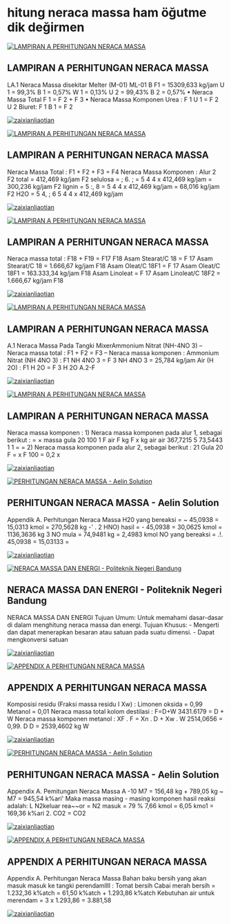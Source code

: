 # hitung neraca massa ham öğutme dik değirmen
<a href="https://mnn.zoosnet.net/LR/Chatpre.aspx?id=MNN94995150&p=https://topgrinding.com/" target="_blank">![LAMPIRAN A PERHITUNGAN NERACA MASSA](https://github.com/technlg/images/blob/main/62.jpg)</a>
## LAMPIRAN A PERHITUNGAN NERACA MASSA
LA.1 Neraca Massa disekitar Melter (M-01) ML-01 B F1 = 15309,633 kg/jam U 1 = 99,3% B 1 = 0,57% W 1 = 0,13% U 2 = 99,43% B 2 = 0,57% • Neraca Massa Total F 1 = F 2 + F 3 • Neraca Massa Komponen Urea : F 1 U 1 = F 2 U 2 Biuret: F 1 B 1 = F 2
<a href="https://mnn.zoosnet.net/LR/Chatpre.aspx?id=MNN94995150&p=https://topgrinding.com/" target="_blank"><img src="https://github.com/technlg/images/raw/main/chat11.jpg" alt="zaixianliaotian"/></a><a href="//whatsapp.shibangsoft.com/WhatsApp.php" ><img src="https://github.com/technlg/images/raw/main/chat11.png" alt=""></a>
<a href="https://mnn.zoosnet.net/LR/Chatpre.aspx?id=MNN94995150&p=https://topgrinding.com/" target="_blank">![LAMPIRAN A PERHITUNGAN NERACA MASSA](https://github.com/technlg/images/blob/main/51.jpg)</a>
## LAMPIRAN A PERHITUNGAN NERACA MASSA
Neraca Massa Total : F1 + F2 + F3 = F4 Neraca Massa Komponen : Alur 2 F2 total = 412,469 kg/jam F2 selulosa = ; 6. ; = 5 4 4 x 412,469 kg/jam = 300,236 kg/jam F2 lignin = 5 :, 8 = 5 4 4 x 412,469 kg/jam = 68,016 kg/jam F2 H2O = 5 4, ; 6 5 4 4 x 412,469 kg/jam
<a href="https://mnn.zoosnet.net/LR/Chatpre.aspx?id=MNN94995150&p=https://topgrinding.com/" target="_blank"><img src="https://github.com/technlg/images/raw/main/chat11.jpg" alt="zaixianliaotian"/></a><a href="//whatsapp.shibangsoft.com/WhatsApp.php" ><img src="https://github.com/technlg/images/raw/main/chat11.png" alt=""></a>
<a href="https://mnn.zoosnet.net/LR/Chatpre.aspx?id=MNN94995150&p=https://topgrinding.com/" target="_blank">![LAMPIRAN A PERHITUNGAN NERACA MASSA](https://github.com/technlg/images/blob/main/62.jpg)</a>
## LAMPIRAN A PERHITUNGAN NERACA MASSA
Neraca massa total : F18 + F19 = F17 F18 Asam Stearat/C 18 = F 17 Asam Stearat/C 18 = 1.666,67 kg/jam F18 Asam Oleat/C 18F1 = F 17 Asam Oleat/C 18F1 = 163.333,34 kg/jam F18 Asam Linoleat = F 17 Asam Linoleat/C 18F2 = 1.666,67 kg/jam F18
<a href="https://mnn.zoosnet.net/LR/Chatpre.aspx?id=MNN94995150&p=https://topgrinding.com/" target="_blank"><img src="https://github.com/technlg/images/raw/main/chat11.jpg" alt="zaixianliaotian"/></a><a href="//whatsapp.shibangsoft.com/WhatsApp.php" ><img src="https://github.com/technlg/images/raw/main/chat11.png" alt=""></a>
<a href="https://mnn.zoosnet.net/LR/Chatpre.aspx?id=MNN94995150&p=https://topgrinding.com/" target="_blank">![LAMPIRAN A PERHITUNGAN NERACA MASSA](https://github.com/technlg/images/blob/main/39.jpg)</a>
## LAMPIRAN A PERHITUNGAN NERACA MASSA
A.1 Neraca Massa Pada Tangki MixerAmmonium Nitrat (NH-4NO 3) – Neraca massa total : F1 + F2 = F3 – Neraca massa komponen : Ammonium Nitrat (NH 4NO 3) : F1 NH 4NO 3 = F 3 NH 4NO 3 = 25,784 kg/jam Air (H 2O) : F1 H 2O = F 3 H 2O A.2-F
<a href="https://mnn.zoosnet.net/LR/Chatpre.aspx?id=MNN94995150&p=https://topgrinding.com/" target="_blank"><img src="https://github.com/technlg/images/raw/main/chat11.jpg" alt="zaixianliaotian"/></a><a href="//whatsapp.shibangsoft.com/WhatsApp.php" ><img src="https://github.com/technlg/images/raw/main/chat11.png" alt=""></a>
<a href="https://mnn.zoosnet.net/LR/Chatpre.aspx?id=MNN94995150&p=https://topgrinding.com/" target="_blank">![LAMPIRAN A PERHITUNGAN NERACA MASSA](https://github.com/technlg/images/blob/main/44.jpg)</a>
## LAMPIRAN A PERHITUNGAN NERACA MASSA
Neraca massa komponen : 1) Neraca massa komponen pada alur 1, sebagai berikut : = × massa gula 20 100 1 F air F kg F x kg air air 367,7215 5 73,5443 1 1 = = 2) Neraca massa komponen pada alur 2, sebagai berikut : 21 Gula 20 F = x F 100 = 0,2 x
<a href="https://mnn.zoosnet.net/LR/Chatpre.aspx?id=MNN94995150&p=https://topgrinding.com/" target="_blank"><img src="https://github.com/technlg/images/raw/main/chat11.jpg" alt="zaixianliaotian"/></a><a href="//whatsapp.shibangsoft.com/WhatsApp.php" ><img src="https://github.com/technlg/images/raw/main/chat11.png" alt=""></a>
<a href="https://mnn.zoosnet.net/LR/Chatpre.aspx?id=MNN94995150&p=https://topgrinding.com/" target="_blank">![PERHITUNGAN NERACA MASSA - Aelin Solution](https://github.com/technlg/images/blob/main/55.jpg)</a>
## PERHITUNGAN NERACA MASSA - Aelin Solution
Appendik A. Perhitungan Neraca Massa H20 yang bereaksi = ~  45,0938 = 15,0313 kmol = 270,5628 kg -' . 2 HNO) hasil = -  45,0938 = 30,0625 kmol = 1136,3636 kg 3 NO mula = 74,9481 kg = 2,4983 kmol NO yang bereaksi = .!.  45,0938 = 15,03133 =
<a href="https://mnn.zoosnet.net/LR/Chatpre.aspx?id=MNN94995150&p=https://topgrinding.com/" target="_blank"><img src="https://github.com/technlg/images/raw/main/chat11.jpg" alt="zaixianliaotian"/></a><a href="//whatsapp.shibangsoft.com/WhatsApp.php" ><img src="https://github.com/technlg/images/raw/main/chat11.png" alt=""></a>
<a href="https://mnn.zoosnet.net/LR/Chatpre.aspx?id=MNN94995150&p=https://topgrinding.com/" target="_blank">![NERACA MASSA DAN ENERGI - Politeknik Negeri Bandung](https://github.com/technlg/images/blob/main/59.jpg)</a>
## NERACA MASSA DAN ENERGI - Politeknik Negeri Bandung
NERACA MASSA DAN ENERGI Tujuan Umum: Untuk memahami dasar-dasar di dalam menghitung neraca massa dan energi. Tujuan Khusus: - Mengerti dan dapat menerapkan besaran atau satuan pada suatu dimensi. - Dapat mengkonversi satuan
<a href="https://mnn.zoosnet.net/LR/Chatpre.aspx?id=MNN94995150&p=https://topgrinding.com/" target="_blank"><img src="https://github.com/technlg/images/raw/main/chat11.jpg" alt="zaixianliaotian"/></a><a href="//whatsapp.shibangsoft.com/WhatsApp.php" ><img src="https://github.com/technlg/images/raw/main/chat11.png" alt=""></a>
<a href="https://mnn.zoosnet.net/LR/Chatpre.aspx?id=MNN94995150&p=https://topgrinding.com/" target="_blank">![APPENDIX A PERHITUNGAN NERACA MASSA](https://github.com/technlg/images/blob/main/16.jpg)</a>
## APPENDIX A PERHITUNGAN NERACA MASSA
Komposisi residu (Fraksi massa residu I Xw) : Limonen oksida = 0,99 Metanol = 0,01 Neraca massa total kolom destilasi : F=D+W 3431.6179 = D + W Neraca massa komponen metanol : XF . F = Xn . D + Xw . W 2514,0656 = 0,99. D D = 2539,4602 kg W
<a href="https://mnn.zoosnet.net/LR/Chatpre.aspx?id=MNN94995150&p=https://topgrinding.com/" target="_blank"><img src="https://github.com/technlg/images/raw/main/chat11.jpg" alt="zaixianliaotian"/></a><a href="//whatsapp.shibangsoft.com/WhatsApp.php" ><img src="https://github.com/technlg/images/raw/main/chat11.png" alt=""></a>
<a href="https://mnn.zoosnet.net/LR/Chatpre.aspx?id=MNN94995150&p=https://topgrinding.com/" target="_blank">![PERHITUNGAN NERACA MASSA - Aelin Solution](https://github.com/technlg/images/blob/main/62.jpg)</a>
## PERHITUNGAN NERACA MASSA - Aelin Solution
Appendix A. Pemitungan Neraca Massa A -10 M7 = 156,48 kg + 789,05 kg ~ M7 = 945,54 k%ari' Maka massa masing - masing komponen hasil reaksi adalah: L N2keluar rea~~or = N2 masuk = 79 %  7,66 kmol = 6,05 kmo1 = 169,36 k%ari 2. CO2 = CO2
<a href="https://mnn.zoosnet.net/LR/Chatpre.aspx?id=MNN94995150&p=https://topgrinding.com/" target="_blank"><img src="https://github.com/technlg/images/raw/main/chat11.jpg" alt="zaixianliaotian"/></a><a href="//whatsapp.shibangsoft.com/WhatsApp.php" ><img src="https://github.com/technlg/images/raw/main/chat11.png" alt=""></a>
<a href="https://mnn.zoosnet.net/LR/Chatpre.aspx?id=MNN94995150&p=https://topgrinding.com/" target="_blank">![APPENDIX A PERHITUNGAN NERACA MASSA](https://github.com/technlg/images/blob/main/49.jpg)</a>
## APPENDIX A PERHITUNGAN NERACA MASSA
Appendix A. Perhitungan Neraca Massa Bahan baku bersih yang akan masuk masuk ke tangki perendamllll : Tomat bersih Cabai merah bersih = 1.232,36 k%atch = 61,50 k%atch + 1.293,86 k%atch Kebutuhan air untuk merendam = 3 x 1.293,86 = 3.881,58
<a href="https://mnn.zoosnet.net/LR/Chatpre.aspx?id=MNN94995150&p=https://topgrinding.com/" target="_blank"><img src="https://github.com/technlg/images/raw/main/chat11.jpg" alt="zaixianliaotian"/></a><a href="//whatsapp.shibangsoft.com/WhatsApp.php" ><img src="https://github.com/technlg/images/raw/main/chat11.png" alt=""></a>
